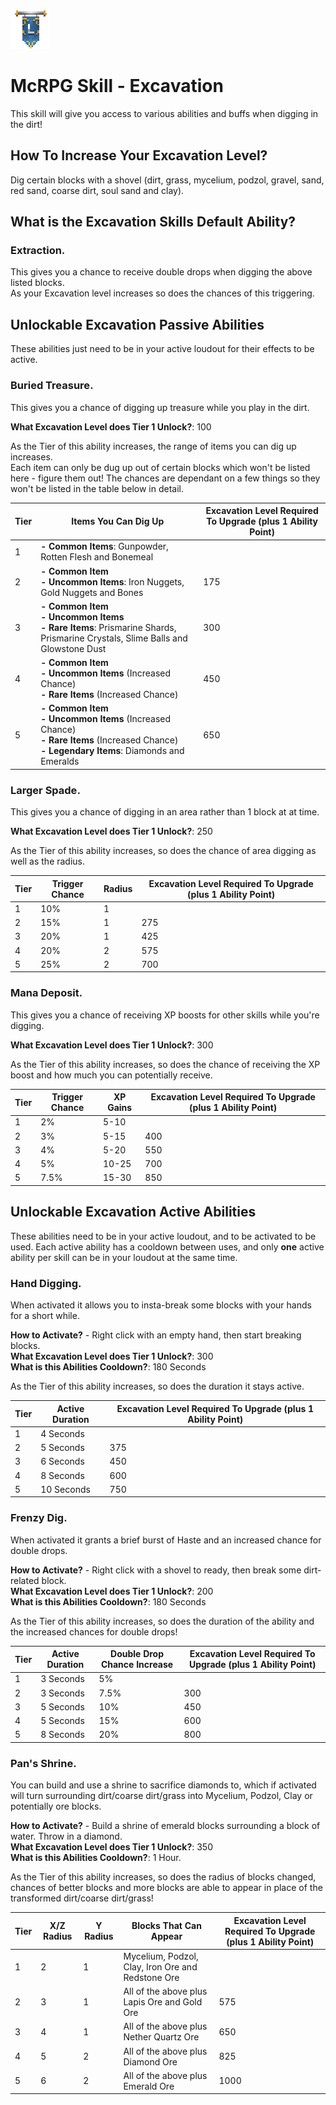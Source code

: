 ![ribbon](images/L-ribbon.png) 

# McRPG Skill - Excavation

This skill will give you access to various abilities and buffs when digging in the dirt!

## How To Increase Your Excavation Level?
Dig certain blocks with a shovel (dirt, grass, mycelium, podzol, gravel, sand, red sand, coarse dirt, soul sand and clay).

## What is the Excavation Skills Default Ability?

### **Extraction**.

This gives you a chance to receive double drops when digging the above listed blocks.<br>
As your Excavation level increases so does the chances of this triggering.

## Unlockable Excavation Passive Abilities

These abilities just need to be in your active loudout for their effects to be active.

### **Buried Treasure**.

This gives you a chance of digging up treasure while you play in the dirt. 

**What Excavation Level does Tier 1 Unlock?**: 100

As the Tier of this ability increases, the range of items you can dig up increases.<br>
Each item can only be dug up out of certain blocks which won't be listed here - figure them out! The chances are dependant on a few things so they won't be listed in the table below in detail.

|Tier|Items You Can Dig Up|Excavation Level Required To Upgrade (plus 1 Ability Point)|
|---|---|---|
|1|**- Common Items**: Gunpowder, Rotten Flesh and Bonemeal||
|2|**- Common Item**<br>**- Uncommon Items**: Iron Nuggets, Gold Nuggets and Bones|175|
|3|**- Common Item**<br>**- Uncommon Items**<br>**- Rare Items**: Prismarine Shards, Prismarine Crystals, Slime Balls and Glowstone Dust|300|
|4|**- Common Item**<br>**- Uncommon Items** (Increased Chance)<br>**- Rare Items** (Increased Chance)|450|
|5|**- Common Item**<br>**- Uncommon Items** (Increased Chance)<br>**- Rare Items** (Increased Chance)<br>**- Legendary Items**: Diamonds and Emeralds|650|

### **Larger Spade**.

This gives you a chance of digging in an area rather than 1 block at at time.

**What Excavation Level does Tier 1 Unlock?**: 250

As the Tier of this ability increases, so does the chance of area digging as well as the radius.

|Tier|Trigger Chance|Radius|Excavation Level Required To Upgrade (plus 1 Ability Point)|
|---|---|---|---|
|1|10%|1||
|2|15%|1|275|
|3|20%|1|425|
|4|20%|2|575|
|5|25%|2|700|

### **Mana Deposit**.

This gives you a chance of receiving XP boosts for other skills while you're digging.

**What Excavation Level does Tier 1 Unlock?**: 300

As the Tier of this ability increases, so does the chance of receiving the XP boost and how much you can potentially receive.

|Tier|Trigger Chance|XP Gains|Excavation Level Required To Upgrade (plus 1 Ability Point)|
|---|---|---|---|
|1|2%|5-10||
|2|3%|5-15|400|
|3|4%|5-20|550|
|4|5%|10-25|700|
|5|7.5%|15-30|850|


## Unlockable Excavation Active Abilities

These abilities need to be in your active loudout, and to be activated to be used. Each active ability has a cooldown between uses, and only **one** active ability per skill can be in your loudout at the same time.

### **Hand Digging**.

When activated it allows you to insta-break some blocks with your hands for a short while.

**How to Activate?** - Right click with an empty hand, then start breaking blocks.<br>
**What Excavation Level does Tier 1 Unlock?**: 300<br>
**What is this Abilities Cooldown?**: 180 Seconds

As the Tier of this ability increases, so does the duration it stays active.

|Tier|Active Duration|Excavation Level Required To Upgrade (plus 1 Ability Point)|
|---|---|---|
|1|4 Seconds||
|2|5 Seconds|375|
|3|6 Seconds|450|
|4|8 Seconds|600|
|5|10 Seconds|750|

### **Frenzy Dig**.

When activated it grants a brief burst of Haste and an increased chance for double drops.<br>

**How to Activate?** - Right click with a shovel to ready, then break some dirt-related block.<br>
**What Excavation Level does Tier 1 Unlock?**: 200<br>
**What is this Abilities Cooldown?**: 180 Seconds

As the Tier of this ability increases, so does the duration of the ability and the increased chances for double drops!

|Tier|Active Duration|Double Drop Chance Increase|Excavation Level Required To Upgrade (plus 1 Ability Point)|
|---|---|---|---|
|1|3 Seconds|5%||
|2|3 Seconds|7.5%|300|
|3|5 Seconds|10%|450|
|4|5 Seconds|15%|600|
|5|8 Seconds|20%|800|

### **Pan's Shrine**.

You can build and use a shrine to sacrifice diamonds to, which if activated will turn surrounding dirt/coarse dirt/grass into Mycelium, Podzol, Clay or potentially ore blocks.

**How to Activate?** - Build a shrine of emerald blocks surrounding a block of water. Throw in a diamond.<br>
**What Excavation Level does Tier 1 Unlock?**: 350<br>
**What is this Abilities Cooldown?**: 1 Hour.

As the Tier of this ability increases, so does the radius of blocks changed, chances of better blocks and more blocks are able to appear in place of the transformed dirt/coarse dirt/grass!

|Tier|X/Z Radius|Y Radius|Blocks That Can Appear|Excavation Level Required To Upgrade (plus 1 Ability Point)|
|---|---|---|---|----|
|1|2|1|Mycelium, Podzol, Clay, Iron Ore and Redstone Ore||
|2|3|1|All of the above plus Lapis Ore and Gold Ore|575|
|3|4|1|All of the above plus Nether Quartz Ore|650|
|4|5|2|All of the above plus Diamond Ore|825|
|5|6|2|All of the above plus Emerald Ore|1000|
